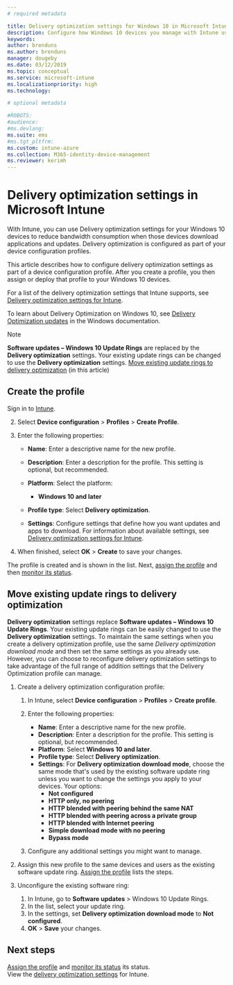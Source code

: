 ```yaml
---
# required metadata

title: Delivery optimization settings for Windows 10 in Microsoft Intune - Azure | Microsoft Docs
description: Configure how Windows 10 devices you manage with Intune use delivery optimization. In Intune, create a device configuration profile to install updates from the internet. Also see how to replace existing update rings with a delivery optimization profile.
keywords:
author: brenduns
ms.author: brenduns
manager: dougeby
ms.date: 03/12/2019
ms.topic: conceptual
ms.service: microsoft-intune
ms.localizationpriority: high
ms.technology:

# optional metadata

#ROBOTS:
#audience:
#ms.devlang:
ms.suite: ems
#ms.tgt_pltfrm:
ms.custom: intune-azure
ms.collection: M365-identity-device-management
ms.reviewer: kerimh
---
```


# Delivery optimization settings in Microsoft Intune

With Intune, you can use Delivery optimization settings for your Windows 10 devices to reduce bandwidth consumption when those devices download applications and updates. Delivery optimization is configured as part of your device configuration profiles.  

This article describes how to configure delivery optimization settings as part of a device configuration profile. After you create a profile, you then assign or deploy that profile to your Windows 10 devices. 

For a list of the delivery optimization settings that Intune supports, see [Delivery optimization settings for Intune](delivery-optimization-settings.md).  

To learn about Delivery Optimization on Windows 10, see [Delivery Optimization updates](https://docs.microsoft.com/windows/deployment/update/waas-delivery-optimization) in the Windows documentation.  


> [!NOTE]
> **Software updates – Windows 10 Update Rings** are replaced by the **Delivery optimization** settings. Your existing update rings can be changed to use the **Delivery optimization** settings. [Move existing update rings to delivery optimization](#move-existing-update-rings-to-delivery-optimization) (in this article) 
## Create the profile

Sign in to [Intune](https://go.microsoft.com/fwlink/?linkid=2090973).

2. Select **Device configuration** > **Profiles** > **Create Profile**.

3. Enter the following properties:

    - **Name**: Enter a descriptive name for the new profile.
    - **Description**: Enter a description for the profile. This setting is optional, but recommended.
    - **Platform**: Select the platform:  

        - **Windows 10 and later**

    - **Profile type**: Select **Delivery optimization**.
    - **Settings**: Configure settings that define how you want updates and apps to download. For information about available settings, see [Delivery optimization settings for Intune](delivery-optimization-settings.md).

4. When finished, select **OK** > **Create** to save your changes.

The profile is created and is shown in the list. Next, [assign the profile](device-profile-assign.md) and then [monitor its status](device-profile-monitor.md).

## Move existing update rings to delivery optimization

**Delivery optimization** settings replace **Software updates – Windows 10 Update Rings**. Your existing update rings can be easily changed to use the **Delivery optimization** settings. To maintain the same settings when you create a delivery optimization profile, use the same *Delivery optimization download mode* and then set the same settings as you already use. However, you can choose to reconfigure delivery optimization settings to take advantage of the full range of addition settings that the Delivery Optimization profile can manage.

1. Create a delivery optimization configuration profile:

    1. In Intune, select **Device configuration** > **Profiles** > **Create profile**.
    2. Enter the following properties:

        - **Name**: Enter a descriptive name for the new profile.
        - **Description**: Enter a description for the profile. This setting is optional, but recommended.
        - **Platform**: Select **Windows 10 and later**.
        - **Profile type**: Select **Delivery optimization**.
        - **Settings**: For **Delivery optimization download mode**, choose the same mode that's used by the existing software update ring unless you want to change the settings you apply to your devices. Your options:
            - **Not configured​**
            - **HTTP only, no peering​**
            - **HTTP blended with peering behind the same NAT**
            - **HTTP blended with peering across a private group​**
            - **HTTP blended with Internet peering​**
            - **Simple download mode with no peering​**
            - **Bypass mode**
    3. Configure any additional settings you might want to manage.
1. Assign this new profile to the same devices and users as the existing software update ring. [Assign the profile](device-profile-assign.md) lists the steps.

3. Unconfigure the existing software ring:
    1. In Intune, go to **Software updates** > Windows 10 Update Rings.
    2. In the list, select your update ring.
    3. In the settings, set **Delivery optimization download mode** to **Not configured**.
    4. **OK** > **Save** your changes.

## Next steps

[Assign the profile](device-profile-assign.md) and [monitor its status](device-profile-monitor.md) its status.  
View the [delivery optimization settings](delivery-optimization-settings.md) for Intune.
